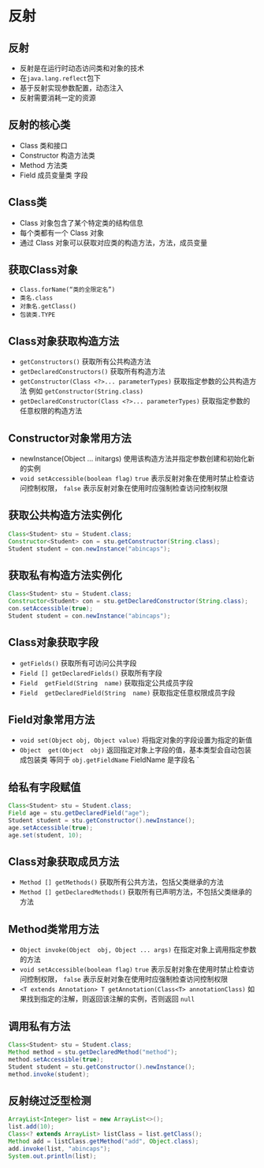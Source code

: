 
# 反射

## 反射

- 反射是在运行时动态访问类和对象的技术
- 在`java.lang.reflect`包下
- 基于反射实现参数配置，动态注入
- 反射需要消耗一定的资源

## 反射的核心类

- Class 类和接口
- Constructor 构造方法类
- Method 方法类
- Field 成员变量类 字段

## Class类

- Class 对象包含了某个特定类的结构信息
- 每个类都有一个 Class 对象
- 通过 Class 对象可以获取对应类的构造方法，方法，成员变量

## 获取Class对象

- `Class.forName(“类的全限定名”)`
- `类名.class`
- `对象名.getClass()`
- `包装类.TYPE`

## Class对象获取构造方法

- `getConstructors()` 获取所有公共构造方法
- `getDeclaredConstructors()` 获取所有构造方法
- `getConstructor(Class <?>... parameterTypes)` 获取指定参数的公共构造方法 例如 `getConstructor(String.class)`
- `getDeclaredConstructor(Class <?>... parameterTypes)` 获取指定参数的任意权限的构造方法

## Constructor对象常用方法

- newInstance(Object ... initargs) 使用该构造方法并指定参数创建和初始化新的实例 
- `void setAccessible(boolean flag)` `true` 表示反射对象在使用时禁止检查访问控制权限， `false` 表示反射对象在使用时应强制检查访问控制权限

## 获取公共构造方法实例化

```java
Class<Student> stu = Student.class;
Constructor<Student> con = stu.getConstructor(String.class);  
Student student = con.newInstance("abincaps");
```

## 获取私有构造方法实例化

```java
Class<Student> stu = Student.class;
Constructor<Student> con = stu.getDeclaredConstructor(String.class);  
con.setAccessible(true);  
Student student = con.newInstance("abincaps");  
```

## Class对象获取字段

- `getFields()` 获取所有可访问公共字段
- `Field [] getDeclaredFields()` 获取所有字段
- `Field  getField(String  name)` 获取指定公共成员字段
- `Field  getDeclaredField(String  name)` 获取指定任意权限成员字段

## Field对象常用方法

- `void set(Object obj, Object value)` 将指定对象的字段设置为指定的新值
- `Object  get(Object  obj)` 返回指定对象上字段的值，基本类型会自动包装成包装类 等同于 `obj.getFieldName` FieldName 是字段名
`
## 给私有字段赋值

```java
Class<Student> stu = Student.class;  
Field age = stu.getDeclaredField("age");  
Student student = stu.getConstructor().newInstance();  
age.setAccessible(true);  
age.set(student, 10);  
```

## Class对象获取成员方法

- `Method [] getMethods()` 获取所有公共方法，包括父类继承的方法
- `Method [] getDeclaredMethods()` 获取所有已声明方法，不包括父类继承的方法

## Method类常用方法

- `Object invoke(Object  obj, Object ... args)` 在指定对象上调用指定参数的方法
- `void setAccessible(boolean flag)` `true` 表示反射对象在使用时禁止检查访问控制权限， `false` 表示反射对象在使用时应强制检查访问控制权限
- `<T extends Annotation> T getAnnotation(Class<T> annotationClass)` 如果找到指定的注解，则返回该注解的实例，否则返回 `null`

## 调用私有方法

```java
Class<Student> stu = Student.class;  
Method method = stu.getDeclaredMethod("method");  
method.setAccessible(true);  
Student student = stu.getConstructor().newInstance();  
method.invoke(student);
```

## 反射绕过泛型检测

```java
ArrayList<Integer> list = new ArrayList<>();  
list.add(10);  
Class<? extends ArrayList> listClass = list.getClass();  
Method add = listClass.getMethod("add", Object.class);  
add.invoke(list, "abincaps");  
System.out.println(list);
```

